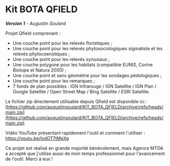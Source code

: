 # Kit BOTA QFIELD
***Version 1*** - *Augustin Soulard*

Projet Qfield comprenant :
- Une couche point pour les relevés floristiques ;
- Une couche point pour les relevés phytosociologiques sigmatiste et les relevés phytocoenotiques ;
- Une couche point pour les relevés synusiaux ;
- Une couche polygone pour les habitats (compatible EUNIS, Corine Biotope et Natura 2000) ;
- Une couche point et sans géométrie pour les sondages pédologiques ;
- Une couche point pour les remarques ;
- 7 fonds de plan possibles : IGN Infrarouge / IGN Satellite / IGN Plan / Google Satellite / Open Street Map / Bing Satellite / ESRI Satellite.


Le fichier zip directement utilisable depuis Qfield est disponible ici : [https://github.com/augustinsoulard/KIT_BOTA_QFIELD/archive/refs/heads/main.zip](https://github.com/augustinsoulard/KIT_BOTA_QFIELD/archive/refs/heads/main.zip)  
  
Vidéo YouTube présentant rapidement l'outil et comment l'utiliser : https://youtu.be/lodOT7tMeXg

Ce projet est réalisé en grande majorité bénévolement, mais Agence MTDA a accepté que j'utilise aussi de mon temps professionnel pour l'avancement de l'outil. Merci à eux !